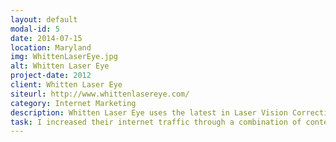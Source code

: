 ```yaml
---
layout: default
modal-id: 5
date: 2014-07-15
location: Maryland
img: WhittenLaserEye.jpg
alt: Whitten Laser Eye
project-date: 2012
client: Whitten Laser Eye
siteurl: http://www.whittenlasereye.com/
category: Internet Marketing
description: Whitten Laser Eye uses the latest in Laser Vision Correction. Including LASIK, Cataract, and Implantable Contact Lenses.
task: I increased their internet traffic through a combination of content marketing, and search engine optimization.
---
```

